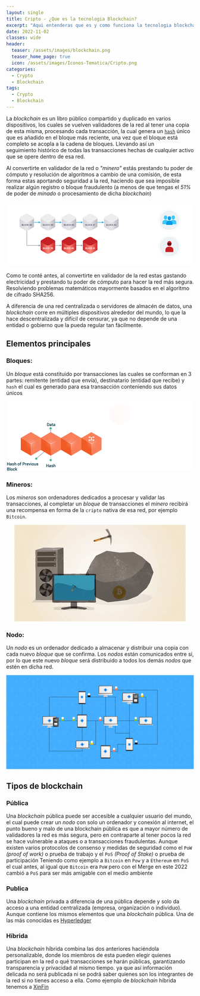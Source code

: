 ```yaml
---
layout: single
title: Cripto - ¿Que es la tecnologia Blockchain?
excerpt: "Aqui entenderas que es y como funciona la tecnologia blockchain, sus tipos y de que esta conformada [Bloques, Mineros y Nodos]"
date: 2022-11-02
classes: wide
header:
  teaser: /assets/images/blockchain.png
  teaser_home_page: true
  icon: /assets/images/Iconos-Tematica/Cripto.png
categories:
  - Crypto
  - Blockchain
tags:  
  - Crypto
  - Blockchain
---
```


La *blockchain* es un libro público compartido y duplicado en varios dispositivos, los cuales
se vuelven validadores de la red al tener una copia de esta misma, procesando cada 
transacción, la cual genera un [`hash`](https://brandonfilth.github.io/Que-es-un-Hash/) único que es añadido en el bloque más reciente, una
vez que el bloque está completo se acopla a la cadena de bloques. Llevando así un  
seguimiento histórico de todas las transacciones hechas de cualquier activo que se opere dentro de esa red.

Al convertirte en validador de la red o *"minero"* estás prestando tu poder de cómputo y resolución de algoritmos a cambio de una comisión, de esta forma estas aportando 
seguridad a la red, haciendo que sea imposible realizar algún registro o bloque fraudulento
(a menos de que tengas el *51%* de poder de *minado* o procesamiento de dicha *blockchain*)
<p align="center">
<img src="/assets/images/Tecnologia-Blockchain/FakeTransac.gif">
</p>
Como te conté antes, al convertirte en validador de la red estas gastando electricidad y 
prestando tu poder de cómputo para hacer la red más segura. Resolviendo problemas matemáticos
mayormente basados en el algoritmo de cifrado SHA256.

A diferencia de una red centralizada o servidores de almacén de datos, una *blockchain* 
corre en múltiples dispositivos alrededor del mundo, lo que la hace descentralizada y difícil
de censurar, ya que no depende de una entidad o gobierno que la pueda regular tan fácilmente.

## Elementos principales

### Bloques:
Un *bloque* está constituido por transacciones las cuales se conforman en 3 partes:
remitente (entidad que envía), destinatario (entidad que recibe) y `hash` el cual es generado
para esa transacción conteniendo sus datos únicos
<p align="center">
<img src="/assets/images/Tecnologia-Blockchain/bloques.gif">
</p>

### Mineros:
Los *mineros* son ordenadores dedicados a procesar y validar las transacciones, al 
completar un *bloque* de transacciones el *minero* recibirá una recompensa en forma de la 
`cripto` nativa de esa red, por ejemplo `Bitcoin`.
<p align="center">
<img src="/assets/images/Tecnologia-Blockchain/miner.gif">
</p>

### Nodo:
Un *nodo* es un ordenador dedicado a almacenar y distribuir una copia con cada nuevo 
*bloque* que se confirma. Los *nodos* están comunicados entre sí, por lo que este nuevo
*bloque* será distribuido a todos los demás *nodos* que estén en dicha red.
<p align="left">
<img src="/assets/images/Tecnologia-Blockchain/PoW.gif">
</p>

## Tipos de blockchain

### Pública 
Una *blockchain* pública puede ser accesible a cualquier usuario del mundo, el cual puede 
crear un *nodo* con solo un ordenador y conexión al internet, el punto bueno y malo de una
blockchain pública es que a mayor número de validadores la red es más segura, pero en 
contraparte al tener pocos la red se hace vulnerable a ataques o a transacciones fraudulentas.
Aunque existen varios protocolos de consenso y medidas de seguridad como
el `PoW` *(proof of work)* o prueba de trabajo y el `PoS` *(Proof of Stake)* o prueba de participación
Teniendo como ejemplo  a `Bitcoin` en `Pow` y a `Ethereum` en `PoS` el cual antes, al igual que `Bitcoin` 
era `PoW` pero con el Merge en este 2022 cambió a `PoS` para ser más amigable con el medio ambiente

### Publica 
Una *blockchain* privada a diferencia de una pública depende y solo da acceso a una entidad centralizada 
(empresa, organización o individuo). Aunque contiene los mismos elementos que una *blockchain* pública.
Una de las más conocidas es [Hyperledger](https://www.hyperledger.org/)

### Híbrida
Una *blockchain* híbrida combina las dos anteriores haciéndola personalizable, donde los miembros de esta 
pueden elegir quienes participan en la red o qué transacciones se harán públicas, garantizando transparencia 
y privacidad al mismo tiempo. ya que así información delicada no será publicada ni se podrá saber quienes 
son los integrantes de la red si no tienes acceso a ella. Como ejemplo de *blockchain* híbrida tenemos a [XinFin](https://xinfin.org/) 


